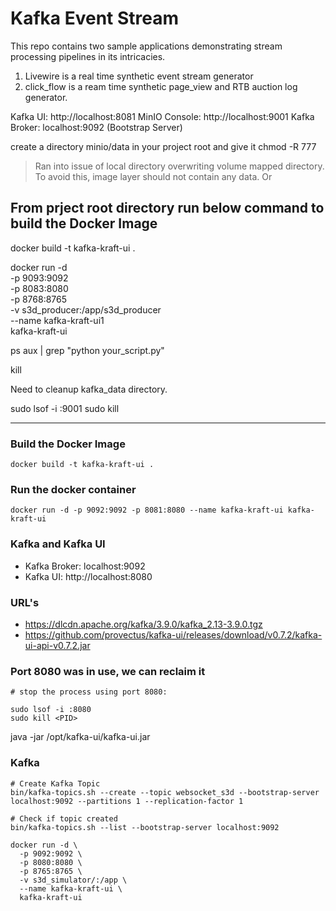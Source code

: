 # Kafka Event Stream
This repo contains two sample applications demonstrating stream processing pipelines in its intricacies. 
1. Livewire is a real time synthetic event stream generator
2. click_flow is a ream time synthetic page_view and RTB auction log generator. 


Kafka UI: http://localhost:8081
MinIO Console: http://localhost:9001
Kafka Broker: localhost:9092 (Bootstrap Server)


create a directory minio/data in your project root and give it chmod -R 777 



> Ran into issue of local directory overwriting volume mapped directory. 
To avoid this, image layer should not contain any data. 
Or 


## From prject root directory run below command to build the Docker Image
docker build -t kafka-kraft-ui .

docker run -d \
  -p 9093:9092 \
  -p 8083:8080 \
  -p 8768:8765 \
  -v s3d_producer:/app/s3d_producer \
  --name kafka-kraft-ui1 \
  kafka-kraft-ui





ps aux | grep "python your_script.py"

kill <PID>

Need to cleanup kafka_data directory. 


sudo lsof -i :9001
sudo kill <PID>









---------------------------





### Build the Docker Image
```shell
docker build -t kafka-kraft-ui .
```

### Run the docker container
```shell
docker run -d -p 9092:9092 -p 8081:8080 --name kafka-kraft-ui kafka-kraft-ui
```

### Kafka and Kafka UI
- Kafka Broker: localhost:9092
- Kafka UI: http://localhost:8080


### URL's
- https://dlcdn.apache.org/kafka/3.9.0/kafka_2.13-3.9.0.tgz
- https://github.com/provectus/kafka-ui/releases/download/v0.7.2/kafka-ui-api-v0.7.2.jar


### Port 8080 was in use, we can reclaim it
```shell
# stop the process using port 8080:

sudo lsof -i :8080
sudo kill <PID>
```


java -jar /opt/kafka-ui/kafka-ui.jar



### Kafka 
```shell
# Create Kafka Topic
bin/kafka-topics.sh --create --topic websocket_s3d --bootstrap-server localhost:9092 --partitions 1 --replication-factor 1

# Check if topic created
bin/kafka-topics.sh --list --bootstrap-server localhost:9092
```


```shell
docker run -d \
  -p 9092:9092 \
  -p 8080:8080 \
  -p 8765:8765 \
  -v s3d_simulator/:/app \
  --name kafka-kraft-ui \
  kafka-kraft-ui
```